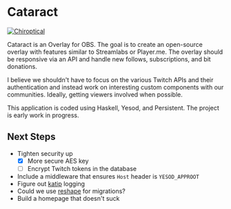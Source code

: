 # Cataract

[![Chiroptical](https://img.shields.io/badge/twitch.tv-chiroptical-purple?logo=twitch&style=for-the-badge)](https://twitch.tv/chiroptical)

Cataract is an Overlay for OBS. The goal is to create
an open-source overlay with features similar to Streamlabs or Player.me. The
overlay should be responsive via an API and handle new follows, subscriptions,
and bit donations.

I believe we shouldn't have to focus on the various Twitch APIs and their
authentication and instead work on interesting custom components with our
communities. Ideally, getting viewers involved when possible.

This application is coded using Haskell, Yesod, and Persistent. The project is
early work in progress.

Next Steps
---

- Tighten security up
  - [x] More secure AES key
  - [ ] Encrypt Twitch tokens in the database
- Include a middleware that ensures `Host` header is `YESOD_APPROOT`
- Figure out [katip][katip] logging
- Could we use [reshape][reshape] for migrations?
- Build a homepage that doesn't suck

[twitch-cli]: https://dev.twitch.tv/docs/eventsub/handling-webhook-events#using-the-cli-to-test-your-handler
[crypto-hmac]: https://hackage.haskell.org/package/cryptonite-0.30/docs/Crypto-MAC-HMAC.html
[katip]: https://hackage.haskell.org/package/katip
[reshape]: https://github.com/fabianlindfors/reshape
